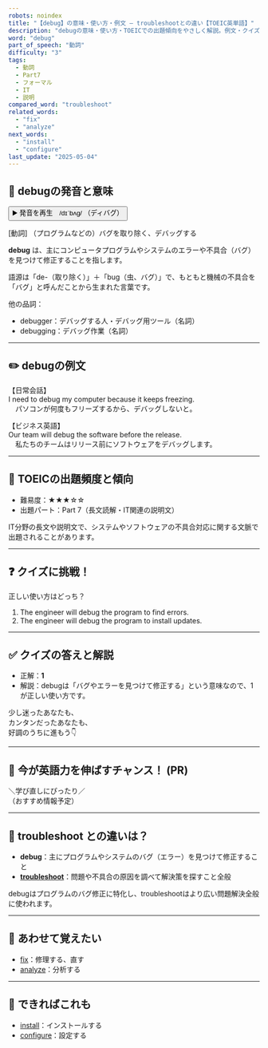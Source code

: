 ```yaml
---
robots: noindex
title: "【debug】の意味・使い方・例文 ― troubleshootとの違い【TOEIC英単語】"
description: "debugの意味・使い方・TOEICでの出題傾向をやさしく解説。例文・クイズ付きでtroubleshootとの違いもわかりやすく学べます。"
word: "debug"
part_of_speech: "動詞"
difficulty: "3"
tags:
  - 動詞
  - Part7
  - フォーマル
  - IT
  - 説明
compared_word: "troubleshoot"
related_words:
  - "fix"
  - "analyze"
next_words:
  - "install"
  - "configure"
last_update: "2025-05-04"
---
```


## 🔰 debugの発音と意味

<button class="play-audio" onclick="playTTS('debug')">
  <span class="play-audio-main">
    ▶️ 発音を再生　/dɪˈbʌɡ/
  </span>
  <span class="play-audio-sub">
    （ディバグ）
  </span>
</button>

[動詞] （プログラムなどの）バグを取り除く、デバッグする

**debug** は、主にコンピュータプログラムやシステムのエラーや不具合（バグ）を見つけて修正することを指します。

語源は「de-（取り除く）」＋「bug（虫、バグ）」で、もともと機械の不具合を「バグ」と呼んだことから生まれた言葉です。

他の品詞：  
- debugger：デバッグする人・デバッグ用ツール（名詞）
- debugging：デバッグ作業（名詞）

---

## ✏️ debugの例文

【日常会話】  
I need to debug my computer because it keeps freezing.  
　パソコンが何度もフリーズするから、デバッグしないと。

【ビジネス英語】  
Our team will debug the software before the release.  
　私たちのチームはリリース前にソフトウェアをデバッグします。

---

## 🎯 TOEICの出題頻度と傾向

- 難易度：★★★☆☆
- 出題パート：Part 7（長文読解・IT関連の説明文）

IT分野の長文や説明文で、システムやソフトウェアの不具合対応に関する文脈で出題されることがあります。

---

## ❓ クイズに挑戦！

正しい使い方はどっち？

1. The engineer will debug the program to find errors.  
2. The engineer will debug the program to install updates.

---

## ✅ クイズの答えと解説

- 正解：**1**
- 解説：debugは「バグやエラーを見つけて修正する」という意味なので、1が正しい使い方です。

少し迷ったあなたも、  
カンタンだったあなたも、  
好調のうちに進もう👇️

---

## 🚀 今が英語力を伸ばすチャンス！ (PR)

<div class="info-center">
＼学び直しにぴったり／<br>  
（おすすめ情報予定）
</div>

---

## 🤔  troubleshoot との違いは？

- **debug**：主にプログラムやシステムのバグ（エラー）を見つけて修正すること
- **[troubleshoot](/troubleshoot)**：問題や不具合の原因を調べて解決策を探すこと全般

debugはプログラムのバグ修正に特化し、troubleshootはより広い問題解決全般に使われます。

---

## 🧩 あわせて覚えたい

- [fix](/fix)：修理する、直す
- [analyze](/analyze)：分析する

---

## 📖 できればこれも

- [install](/install)：インストールする
- [configure](/configure)：設定する

<!-- cvid: aid30_bid41 -->
